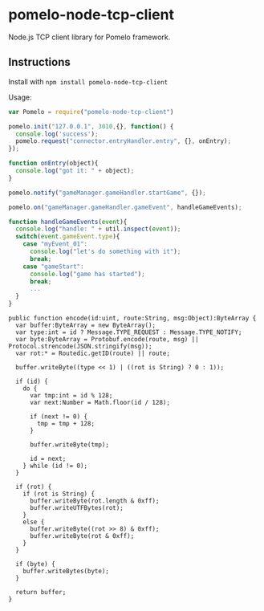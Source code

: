 # pomelo-node-tcp-client

Node.js TCP client library for Pomelo framework.

## Instructions

Install with ```npm install pomelo-node-tcp-client```

Usage:

```javascript
var Pomelo = require("pomelo-node-tcp-client")

pomelo.init("127.0.0.1", 3010,{}, function() {
  console.log('success');
  pomelo.request("connector.entryHandler.entry", {}, onEntry);
});

function onEntry(object){
  console.log("got it: " + object);
}

pomelo.notify("gameManager.gameHandler.startGame", {});

pomelo.on("gameManager.gameHandler.gameEvent", handleGameEvents);

function handleGameEvents(event){
  console.log("handle: " + util.inspect(event));
  switch(event.gameEvent.type){
    case "myEvent_01":
      console.log("let's do something with it");
      break;
    case "gameStart":
      console.log("game has started");
      break;
      ...
  }
}
```

    public function encode(id:uint, route:String, msg:Object):ByteArray {
      var buffer:ByteArray = new ByteArray();
      var type:int = id ? Message.TYPE_REQUEST : Message.TYPE_NOTIFY;
      var byte:ByteArray = Protobuf.encode(route, msg) || Protocol.strencode(JSON.stringify(msg));
      var rot:* = Routedic.getID(route) || route;

      buffer.writeByte((type << 1) | ((rot is String) ? 0 : 1));

      if (id) {
        do {
          var tmp:int = id % 128;
          var next:Number = Math.floor(id / 128);

          if (next != 0) {
            tmp = tmp + 128;
          }

          buffer.writeByte(tmp);

          id = next;
        } while (id != 0);
      }

      if (rot) {
        if (rot is String) {
          buffer.writeByte(rot.length & 0xff);
          buffer.writeUTFBytes(rot);
        }
        else {
          buffer.writeByte((rot >> 8) & 0xff);
          buffer.writeByte(rot & 0xff);
        }
      }

      if (byte) {
        buffer.writeBytes(byte);
      }

      return buffer;
    }

